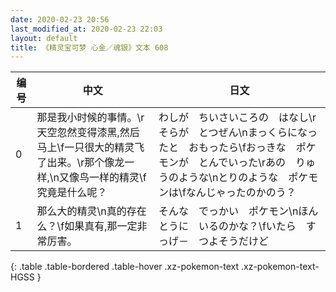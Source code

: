 ```yaml
---
date: 2020-02-23 20:56
last_modified_at: 2020-02-23 22:03
layout: default
title: 《精灵宝可梦 心金／魂银》文本 608
---
```

| 编号 | 中文 | 日文 |
| ---- | ---- | ---- |
| 0 | 那是我小时候的事情。\r天空忽然变得漆黑,然后马上\f一只很大的精灵飞了出来。\r那个像龙一样,\n又像鸟一样的精灵\f究竟是什么呢？ | わしが　ちいさいころの　はなし\rそらが　とつぜん\nまっくらになったと　おもったら\fおっきな　ポケモンが　とんでいった\rあの　りゅうのような\nとりのような　ポケモンは\fなんじゃったのかのう？ |
| 1 | 那么大的精灵\n真的存在么？\f如果真有,那一定非常厉害。 | そんな　でっかい　ポケモン\nほんとうに　いるのかな？\fいたら　すっげ－　つよそうだけど |
{: .table .table-bordered .table-hover .xz-pokemon-text .xz-pokemon-text-HGSS }